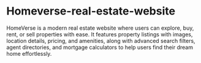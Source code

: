 # Homeverse-real-estate-website
HomeVerse is a modern real estate website where users can explore, buy, rent, or sell properties with ease. It features property listings with images, location details, pricing, and amenities, along with advanced search filters, agent directories, and mortgage calculators to help users find their dream home effortlessly.
